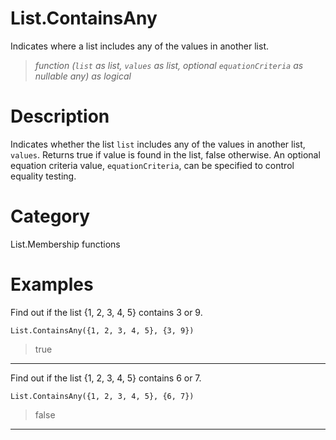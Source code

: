 ﻿# List.ContainsAny
Indicates where a list includes any of the values in another list.
> _function (<code>list</code> as list, <code>values</code> as list, optional <code>equationCriteria</code> as nullable any) as logical_
# Description 
Indicates whether the list <code>list</code> includes any of the values in another list, <code>values</code>.
        Returns true if value is found in the list, false otherwise. An optional equation criteria value, <code>equationCriteria</code>, can be specified to control equality testing.
# Category 
List.Membership functions
# Examples 
Find out if the list {1, 2, 3, 4, 5} contains 3 or 9.
```
List.ContainsAny({1, 2, 3, 4, 5}, {3, 9})
```
> true
***
Find out if the list {1, 2, 3, 4, 5} contains 6 or 7.
```
List.ContainsAny({1, 2, 3, 4, 5}, {6, 7})
```
> false
***
